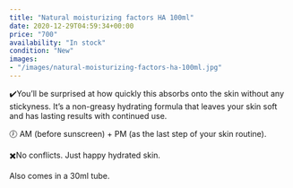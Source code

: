 ```yaml
---
title: "Natural moisturizing factors HA 100ml"
date: 2020-12-29T04:59:34+00:00
price: "700"
availability: "In stock"
condition: "New"
images:
- "/images/natural-moisturizing-factors-ha-100ml.jpg"
---
```


✔️You’ll be surprised at how quickly this absorbs onto the skin without any stickyness. It’s a non-greasy hydrating formula that leaves your skin soft and has lasting results with continued use.

🕖 AM (before sunscreen) + PM (as the last step of your skin routine).

✖️No conflicts. Just happy hydrated skin.

Also comes in a 30ml tube.
